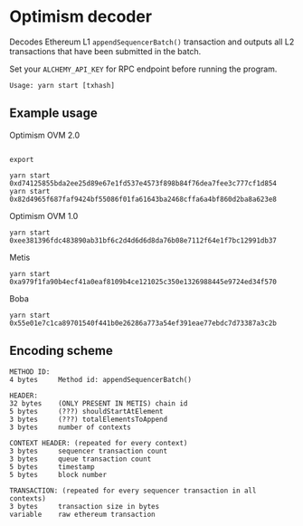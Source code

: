# Optimism decoder

Decodes Ethereum L1 `appendSequencerBatch()` transaction and outputs all L2 transactions that have been submitted in the batch.

Set your `ALCHEMY_API_KEY` for RPC endpoint before running the program.

`Usage: yarn start [txhash]`

## Example usage

Optimism OVM 2.0

```

export

yarn start 0xd74125855bda2ee25d89e67e1fd537e4573f898b84f76dea7fee3c777cf1d854
yarn start 0x82d4965f687faf9424bf55086f01fa61643ba2468cffa6a4bf860d2ba8a623e8
```

Optimism OVM 1.0

```
yarn start 0xee381396fdc483890ab31bf6c2d4d6d6d8da76b08e7112f64e1f7bc12991db37
```

Metis

```
yarn start 0xa979f1fa90b4ecf41a0eaf8109b4ce121025c350e1326988445e9724ed34f570
```

Boba

```
yarn start 0x55e01e7c1ca89701540f441b0e26286a773a54ef391eae77ebdc7d73387a3c2b
```

## Encoding scheme

```
METHOD ID:
4 bytes     Method id: appendSequencerBatch()

HEADER:
32 bytes    (ONLY PRESENT IN METIS) chain id
5 bytes     (???) shouldStartAtElement
3 bytes     (???) totalElementsToAppend
3 bytes     number of contexts

CONTEXT HEADER: (repeated for every context)
3 bytes     sequencer transaction count
3 bytes     queue transaction count
5 bytes     timestamp
5 bytes     block number

TRANSACTION: (repeated for every sequencer transaction in all contexts)
3 bytes     transaction size in bytes
variable    raw ethereum transaction
```
